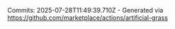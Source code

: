 Commits: 2025-07-28T11:49:39.710Z - Generated via https://github.com/marketplace/actions/artificial-grass
<br>
